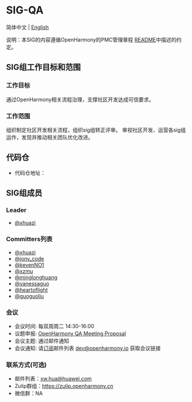 # SIG-QA
简体中文 | [English](./sig_QA.md)

说明：本SIG的内容遵循OpenHarmony的PMC管理章程 [README](/zh/pmc.md)中描述的约定。

## SIG组工作目标和范围

### 工作目标
 通过OpenHarmony相关流程治理，支撑社区开发达成可信要求。 

### 工作范围
 组织制定社区开发相关流程，组织sig组转正评审。
 审视社区开发、运营各sig组运作，发现并推动相关团队优化改进。

## 代码仓
- 代码仓地址：
  

## SIG组成员

### Leader
- [@xhuazi](https://gitee.com/xhuazi)

### Committers列表
- [@xhuazi](https://gitee.com/xhuazi)
- [@jony_code](https://gitee.com/jony_code)
- [@kevenNO1](https://gitee.com/kevenNO1)
- [@xzmu](https://gitee.com/xzmu)
- [@minglonghuang](https://gitee.com/minglonghuang)
- [@vanessaguo](https://gitee.com/vanessaguo)
- [@heartoflight](https://gitee.com/heartoflight)
- [@guoguoliu](https://gitee.com/guoguoliu)


### 会议
- 会议时间: 每双周周二 14:30-16:00
- 议题申报: [OpenHarmony QA Meeting Proposal](https://shimo.im/sheets/6QqqWJX99xrWWqJg/MODOC)
- 会议主题: 通过邮件通知
- 会议通知: 请[订阅](https://lists.openatom.io/postorius/lists/dev.openharmony.io)邮件列表 dev@openharmony.io 获取会议链接

### 联系方式(可选)

- 邮件列表：xw.hua@huawei.com
- Zulip群组：https://zulip.openharmony.cn
- 微信群：NA
